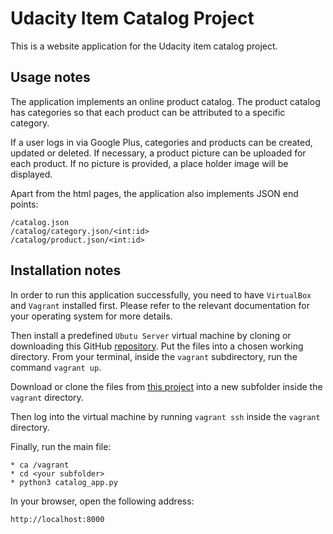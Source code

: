 # Udacity Item Catalog Project
This is a website application for the Udacity item catalog project.

## Usage notes
The application implements an online product catalog. The product catalog has
categories so that each product can be attributed to a specific category.

If a user logs in via Google Plus, categories and products can be created,
updated or deleted. If necessary, a product picture can be uploaded for each
product. If no picture is provided, a place holder image will be displayed.

Apart from the html pages, the application also implements JSON end points:
```
/catalog.json
/catalog/category.json/<int:id>
/catalog/product.json/<int:id>
```

## Installation notes
In order to run this application successfully, you need to have `VirtualBox` and `Vagrant` installed first.
Please refer to the relevant documentation for your operating system for more details.

Then install a predefined `Ubutu Server` virtual machine by cloning or downloading this 
GitHub [repository](https://github.com/udacity/fullstack-nanodegree-vm). 
Put the files into a chosen working directory.
From your terminal, inside the `vagrant` subdirectory, run the command `vagrant up`.

Download or clone the files from [this project](https://github.com/anva76/udacity-item-catalog-project) 
into a new subfolder inside the `vagrant` directory.

Then log into the virtual machine by running `vagrant ssh` inside the `vagrant` directory.

Finally, run the main file:
```
* ca /vagrant
* cd <your subfolder>
* python3 catalog_app.py
```
In your browser, open the following address:
```
http://localhost:8000
```

